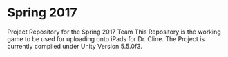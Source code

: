# Spring 2017
Project Repository for the Spring 2017 Team
This Repository is the working game to be used for uploading onto iPads for Dr. Cline. 
The Project is currently compiled under Unity Version 5.5.0f3.
